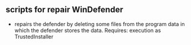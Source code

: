## scripts for repair WinDefender
- repairs the defender by deleting some files from the program data in which the defender stores the data.
Requires: execution as TrustedInstaller
